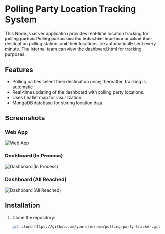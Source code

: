 # Polling Party Location Tracking System

This Node.js server application provides real-time location tracking for polling parties. Polling parties use the index.html interface to select their destination polling station, and their locations are automatically sent every minute. The internal team can view the dashboard.html for tracking purposes.

## Features

- Polling parties select their destination once; thereafter, tracking is automatic.
- Real-time updating of the dashboard with polling party locations.
- Uses Leaflet map for visualization.
- MongoDB database for storing location data.

## Screenshots

### Web App
![Web App](https://i.imgur.com/eZuvEnM.png)

### Dashboard (In Process)
![Dashboard (In Process)](https://i.imgur.com/jkvxptb.png)

### Dashboard (All Reached)
![Dashboard (All Reached)](https://i.imgur.com/F9rlPRr.png)

## Installation

1. Clone the repository:
   ```bash
   git clone https://github.com/yourusername/polling-party-tracker.git
